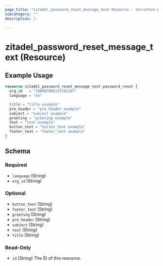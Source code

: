 ```yaml
---
page_title: "zitadel_password_reset_message_text Resource - terraform-provider-zitadel"
subcategory: ""
description: |-
  
---
```


# zitadel_password_reset_message_text (Resource)



## Example Usage

```terraform
resource zitadel_password_reset_message_text password_reset {
  org_id   = "188087895133782187"
  language = "en"

  title = "title example"
  pre_header = "pre_header example"
  subject = "subject example"
  greeting = "greeting example"
  text = "text example"
  button_text = "button_text example"
  footer_text = "footer_text example"
}
```

<!-- schema generated by tfplugindocs -->
## Schema

### Required

- `language` (String)
- `org_id` (String)

### Optional

- `button_text` (String)
- `footer_text` (String)
- `greeting` (String)
- `pre_header` (String)
- `subject` (String)
- `text` (String)
- `title` (String)

### Read-Only

- `id` (String) The ID of this resource.